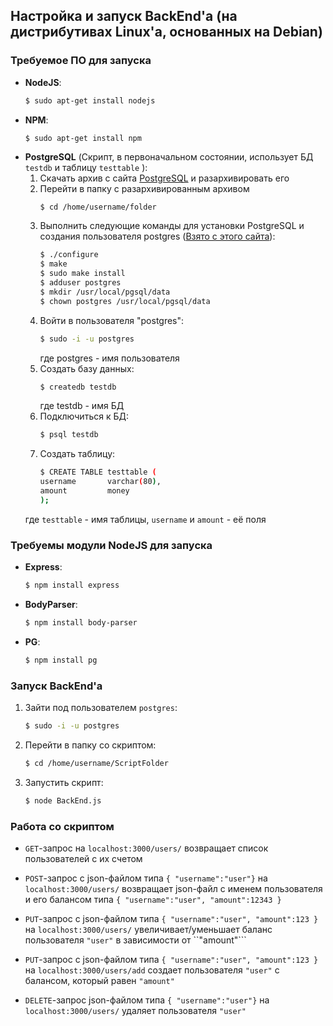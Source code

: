 
## Настройка и запуск BackEnd'а (на дистрибутивах Linux'a, основанных на Debian)


### Требуемое ПО для запуска
- **NodeJS**:
  ```sh
  $ sudo apt-get install nodejs
  ```
- **NPM**:
  ```sh
  $ sudo apt-get install npm
  ```
- **PostgreSQL** (Скрипт, в первоначальном состоянии, использует БД ```testdb``` и таблицу ```testtable``` ):
  1. Скачать архив с сайта [PostgreSQL](https://www.postgresql.org/ftp/source/v12.1/) и разархивировать его
  2. Перейти в папку c разархивированным архивом 
     ```
     $ cd /home/username/folder
     ```
  3. Выполнить следующие команды для установки PostgreSQL и создания пользователя postgres ([Взято с этого сайта](https://postgrespro.ru/docs/postgresql/12/installation)):
     ```sh
     $ ./configure
     $ make
     $ sudo make install
     $ adduser postgres
     $ mkdir /usr/local/pgsql/data
     $ chown postgres /usr/local/pgsql/data
     ```
  4. Войти в пользователя "postgres":
     ```sh 
     $ sudo -i -u postgres 
     ``` 
     где postgres - имя пользователя
  5. Создать базу данных:
     ```sh
     $ createdb testdb
     ```
     где testdb - имя БД
  6. Подключиться к БД:
     ```sh
     $ psql testdb
     ```
  7. Создать таблицу:
     ```sh 
     $ CREATE TABLE testtable (
     username       varchar(80),
     amount         money          
     );
     ```
  где ```testtable``` - имя таблицы, ```username``` и ```amount``` - её поля
  
### Требуемы модули NodeJS для запуска
- **Express**:
    ```sh
    $ npm install express
    ```
- **BodyParser**:
    ```sh
    $ npm install body-parser
    ```
- **PG**:
    ```sh
    $ npm install pg
    ```
### Запуск BackEnd'а
1. Зайти под пользователем ```postgres```:
   ```sh
   $ sudo -i -u postgres
   ```
2. Перейти в папку со скриптом:
   ```sh 
   $ cd /home/username/ScriptFolder
   ```
3. Запустить скрипт:
   ```sh 
   $ node BackEnd.js
   ```

### Работа со скриптом
- ```GET```-запрос на ```localhost:3000/users/``` возвращает список пользователей с их счетом

- ```POST```-запрос с json-файлом типа ```{ "username":"user"}``` на ```localhost:3000/users/``` возвращает json-файл с именем пользователя и его балансом типа ```{ "username":"user", "amount":12343 }``` 

- ```PUT```-запрос с json-файлом типа ```{ "username":"user", "amount":123 }``` на ```localhost:3000/users/``` увеличивает/уменьшает баланс пользователя ``"user"`` в зависимости от ``"amount"```

- ```PUT```-запрос с json-файлом типа ```{ "username":"user", "amount":123 }``` на ```localhost:3000/users/add``` создает пользователя     ```"user"``` с балансом, который равен ```"amount"```

- ```DELETE```-запрос json-файлом типа ```{ "username":"user"}``` на ```localhost:3000/users/``` удаляет пользователя ```"user"```
